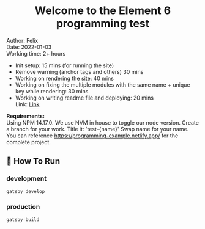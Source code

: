 <h1 align="center">
  Welcome to the Element 6 programming test
</h1>

Author: Felix <br/>
Date: 2022-01-03 <br/>
Working time: 2+ hours <br/>

- Init setup: 15 mins (for running the site)<br/>
- Remove warning (anchor tags and others) 30 mins <br/>
- Working on rendering the site: 40 mins <br/>
- Working on fixing the multiple modules with the same name + unique key while rendering: 30 mins <br/>
- Working on writing readme file and deploying: 20 mins <br/>
  Link: [Link]()

**Requirements:** <br/>
Using NPM 14.17.0. We use NVM in house to toggle our node version.
Create a branch for your work. Title it: 'test-{name}'
Swap name for your name.
You can reference https://programming-example.netlify.app/ for the complete project.

## 🚀 How To Run

### development

```js
gatsby develop
```

### production

```js
gatsby build
```
